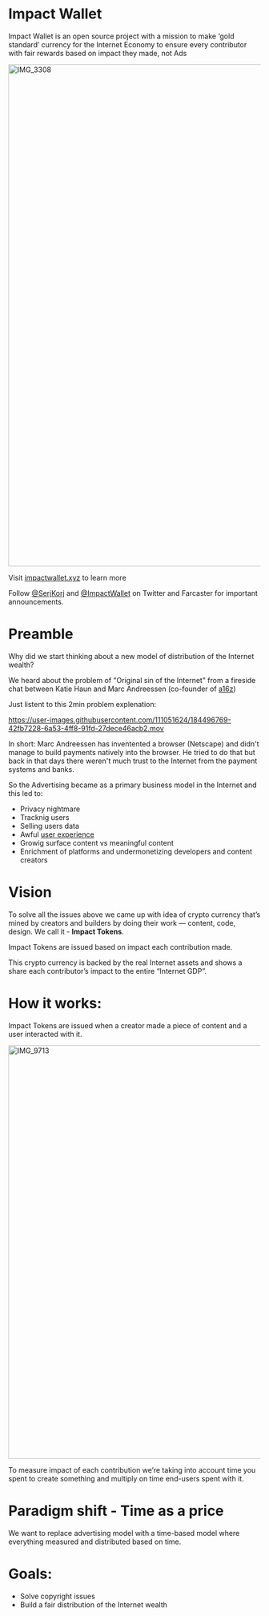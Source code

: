 # Impact Wallet


Impact Wallet is an open source project with a mission to make ‘gold standard’ currency for the Internet Economy to ensure every contributor with fair rewards based on impact they made, not Ads


<img width="1003" alt="IMG_3308" src="https://user-images.githubusercontent.com/111051624/184480398-45dbcae9-6b35-4006-9cfc-e1c50d618ae2.png">

Visit [impactwallet.xyz](https://www.impactwallet.xyz) to learn more

Follow [@SerjKorj](https://twitter.com/SerjKorj) and [@ImpactWallet](https://twitter.com/ImpactWallet) on Twitter and Farcaster for important announcements.

# Preamble

Why did we start thinking about a new model of distribution of the Internet wealth?

We heard about the problem of "Original sin of the Internet" from a fireside chat between Katie Haun and Marc Andreessen (co-founder of [a16z](https://a16z.com))

Just listent to this 2min problem explenation: 





https://user-images.githubusercontent.com/111051624/184496769-42fb7228-6a53-4ff8-91fd-27dece46acb2.mov





In short: Marc Andreessen has inventented a browser (Netscape) and didn't manage to build payments natively into the browser. He tried to do that but back in that days there weren't much trust to the Internet from the payment systems and banks.

So the Advertising became as a primary business model in the Internet and this led to:
* Privacy nightmare
* Tracknig users
* Selling users data
* Awful [user experience](https://how-i-experience-web-today.com/detail.html)
* Growig surface content vs meaningful content
* Enrichment of platforms and undermonetizing developers and content creators 

# Vision
To solve all the issues above we came up with idea of crypto currency that’s mined by creators and builders by doing their work — content, code, design. We call it - **Impact Tokens**. 

Impact Tokens are issued based on impact each contribution made.

This crypto currency is backed by the real Internet assets and shows a share each contributor’s impact to the entire “Internet GDP”.

# How it works:

Impact Tokens are issued when a creator made a piece of content and a user interacted with it.

<img width="826" alt="IMG_9713" src="https://user-images.githubusercontent.com/111051624/184499371-9a9e0573-6cf3-4b94-a0d4-a8c65144e3e3.png">

To measure impact of each contribution we’re taking into account time you spent to create something and multiply on time end-users spent with it.

# Paradigm shift - Time as a price

We want to replace advertising model with a time-based model where everything measured and distributed based on time. 

# Goals: 
* Solve copyright issues
* Build a fair distribution of the Internet wealth
